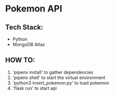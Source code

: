 # Pokemon API


## Tech Stack:
- Python
- MongoDB Atlas


## HOW TO:
1. 'pipenv install' to gather dependencies
2. 'pipenv shell' to start the virtual environment
3. 'python3 insert_pokemon.py' to load pokemon
4. 'flask run' to start api